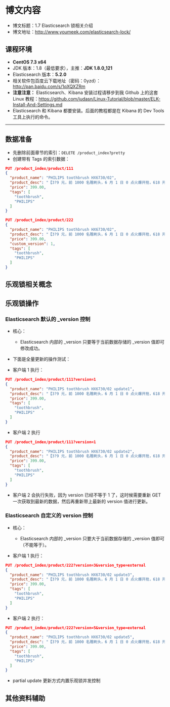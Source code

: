 # 博文内容

- 博文标题：1.7 Elasticsearch 锁相关介绍
- 博文地址：<http://www.youmeek.com/elasticsearch-lock/>


## 课程环境

- **CentOS 7.3 x64**
- JDK 版本：1.8（最低要求），主推：**JDK 1.8.0_121**
- Elasticsearch 版本：**5.2.0**
- 相关软件包百度云下载地址（密码：0yzd）：<http://pan.baidu.com/s/1qXQXZRm>
- **注意注意：** Elasticsearch、Kibana 安装过程请移步到我 Github 上的这套 Linux 教程：<https://github.com/judasn/Linux-Tutorial/blob/master/ELK-Install-And-Settings.md>
- Elasticsearch 和 Kibana 都要安装。后面的教程都是在 Kibana 的 Dev Tools 工具上执行的命令。

------------------------


## 数据准备

- 先删除前面章节的索引：`DELETE /product_index?pretty`
- 创建带有 Tags 的索引数据：

``` json
PUT /product_index/product/111
{
  "product_name": "PHILIPS toothbrush HX6730/02",
  "product_desc": "【3?9 元，前 1000 名赠刷头，6 月 1 日 0 点火爆开抢，618 开门红巅峰 48 小时，抢先加入购物车】飞利浦畅销款，万千好评！深入净齿，智能美白！",
  "price": 399.00,
  "tags": [
    "toothbrush",
    "PHILIPS"
  ]
}

PUT /product_index/product/222
{
  "product_name": "PHILIPS toothbrush HX6730/02",
  "product_desc": "【3?9 元，前 1000 名赠刷头，6 月 1 日 0 点火爆开抢，618 开门红巅峰 48 小时，抢先加入购物车】飞利浦畅销款，万千好评！深入净齿，智能美白！",
  "price": 399.00,
  "custom_version": 1,
  "tags": [
    "toothbrush",
    "PHILIPS"
  ]
}
```

## 乐观锁相关概念


## 乐观锁操作

### Elasticsearch 默认的 _version 控制

- 核心：
	- Elasticsearch 内部的 _version 只要等于当前数据存储的 _version 值即可修改成功。

- 下面是全量更新的操作测试：
- 客户端 1 执行：

``` json
PUT /product_index/product/111?version=1
{
  "product_name": "PHILIPS toothbrush HX6730/02 update1",
  "product_desc": "【3?9 元，前 1000 名赠刷头，6 月 1 日 0 点火爆开抢，618 开门红巅峰 48 小时，抢先加入购物车】飞利浦畅销款，万千好评！深入净齿，智能美白！",
  "price": 399.00,
  "tags": [
    "toothbrush",
    "PHILIPS"
  ]
}
```

- 客户端 2 执行

``` json
PUT /product_index/product/111?version=1
{
  "product_name": "PHILIPS toothbrush HX6730/02 update2",
  "product_desc": "【3?9 元，前 1000 名赠刷头，6 月 1 日 0 点火爆开抢，618 开门红巅峰 48 小时，抢先加入购物车】飞利浦畅销款，万千好评！深入净齿，智能美白！",
  "price": 399.00,
  "tags": [
    "toothbrush",
    "PHILIPS"
  ]
}
```

- 客户端 2 会执行失败，因为 version 已经不等于 1 了，这时候需要重新 GET 一次获取到最新的数据，然后再重新带上最新的 version 值进行更新。



### Elasticsearch 自定义的 version 控制

- 核心：
	- Elasticsearch 内部的 _version 只要大于当前数据存储的 _version 值即可（不能等于）。

- 客户端 1 执行：

``` json
PUT /product_index/product/222?version=3&version_type=external
{
  "product_name": "PHILIPS toothbrush HX6730/02 update3",
  "product_desc": "【3?9 元，前 1000 名赠刷头，6 月 1 日 0 点火爆开抢，618 开门红巅峰 48 小时，抢先加入购物车】飞利浦畅销款，万千好评！深入净齿，智能美白！",
  "price": 399.00,
  "tags": [
    "toothbrush",
    "PHILIPS"
  ]
}
```

- 客户端 2 执行：

``` json
PUT /product_index/product/222?version=5&version_type=external
{
  "product_name": "PHILIPS toothbrush HX6730/02 update5",
  "product_desc": "【3?9 元，前 1000 名赠刷头，6 月 1 日 0 点火爆开抢，618 开门红巅峰 48 小时，抢先加入购物车】飞利浦畅销款，万千好评！深入净齿，智能美白！",
  "price": 399.00,
  "tags": [
    "toothbrush",
    "PHILIPS"
  ]
}
```

- partial update 更新方式内置乐观锁并发控制



















## 其他资料辅助




